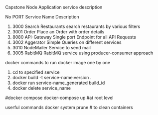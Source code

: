 Capstone Node Application service description

No  PORT   Service Name            Description
1.  3000   Search Restaurants      search restaurants by various filters
2.  3001   Order                   Place an Order with order details
3.  8080   API-Gateway             Single port Endpoint for all API Requests 
4.  3002   Aggerator               Simple Queries on different services
5.  3010   NodeMailer              Service to send mail
6.  3005   RabitMQ                 RabitMQ service using producer-consumer approach


docker commands to run docker image one by one

1. cd to specified service
2. docker build -t service-name:version .
3. docker run service-name_generated build_id
4. docker delete service_name

#docker compose
docker-compose up #at root level

userful commands
docker system prune  # to clean containers



    
